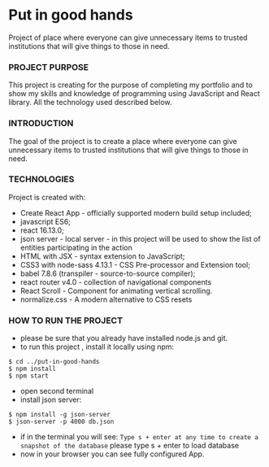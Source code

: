 # Put in good hands
Project of place where everyone can give unnecessary items to trusted institutions that will give things to those in need.

### PROJECT PURPOSE
This project is creating for the purpose of completing my portfolio and to show my skills and knowledge of programming using JavaScript and React library. All the technology used described below.

### INTRODUCTION
The goal of the project is to create a place where everyone can give unnecessary items to trusted institutions that will give things to those in need.

### TECHNOLOGIES
Project is created with:
* Create React App - officially supported modern build setup included;
* javascript ES6;
* react 16.13.0;
* json server - local server - in this project will be used to show the list of entities participating in the action
* HTML with JSX - syntax extension to JavaScript;
* CSS3 with node-sass 4.13.1 - CSS Pre-processor and Extension tool;
* babel 7.8.6 (transpiler - source-to-source compiler);
* react router v4.0 - collection of navigational components
* React Scroll - Component for animating vertical scrolling.
* normalize.css - A modern alternative to CSS resets

### HOW TO RUN THE PROJECT
* please be sure that you already have installed node.js and git.
* to run this project , install it locally using npm:
```
$ cd ../put-in-good-hands
$ npm install
$ npm start
```
* open second terminal
* install json server:
```
$ npm install -g json-server 
$ json-server -p 4000 db.json
```
* if in the terminal you will see:
`Type s + enter at any time to create a snapshot of the database`
please type s + enter to load database
* now in your browser you can see fully configured App.